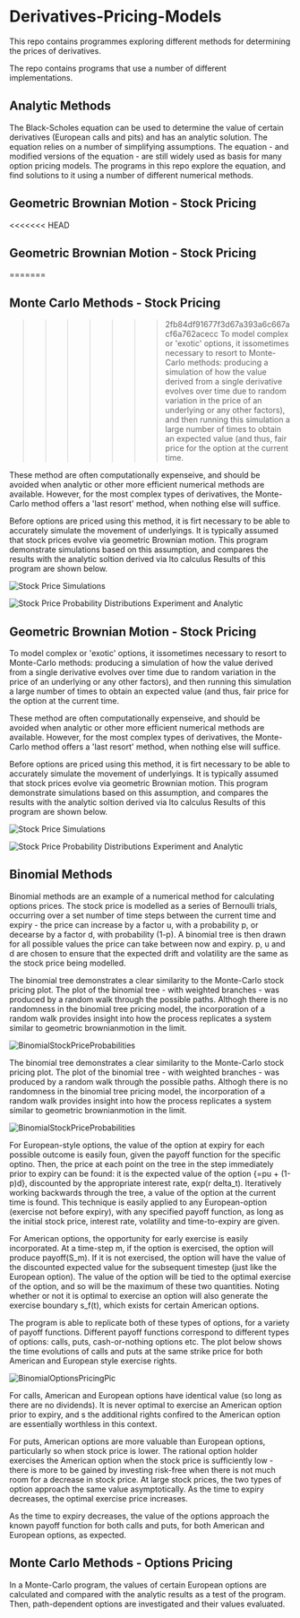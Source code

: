# Derivatives-Pricing-Models
This repo contains programmes exploring different methods for determining the prices of derivatives.

The repo contains programs that use a number of different implementations.

## Analytic Methods
The Black-Scholes equation can be used to determine the value of certain derivatives (European calls and pits) and has an analytic solution.
The equation relies on a number of simplifying assumptions.  The equation - and modified versions of the equation - are still widely used as basis for many option pricing models.
The programs in this repo explore the equation, and find solutions to it using a number of different numerical methods.
## Geometric Brownian Motion - Stock Pricing
<<<<<<< HEAD
## Geometric Brownian Motion - Stock Pricing
=======
## Monte Carlo Methods - Stock Pricing
>>>>>>> 2fb84df91677f3d67a393a6c667acf6a762acecc
To model complex or 'exotic' options, it issometimes necessary to resort to Monte-Carlo methods: producing a simulation of how the value derived from a single derivative evolves over time due to random variation in the price of an underlying or any other factors), and then running this simulation a large number of times to obtain an expected value (and thus, fair price for the option at the current time.

These method are often computationally expenseive, and should be avoided when analytic or other more efficient numerical methods are available.  However, for the most complex types of derivatives, the Monte-Carlo method offers a 'last resort' method, when nothing else will suffice.

Before options are priced using this method, it is firt necessary to be able to accurately simulate the movement of underlyings.  It is typically assumed that stock prices evolve via geometric Brownian motion.  This program demonstrate simulations based on this assumption, and compares the results with the analytic soltion derived via Ito calculus  Results of this program are shown below.

![Stock Price Simulations](https://user-images.githubusercontent.com/64906690/191731131-1ffe4e40-ef8a-40b0-a493-20ffa8e0db0d.png)

![Stock Price Probability Distributions Experiment and Analytic](https://user-images.githubusercontent.com/64906690/191731185-f303733a-f269-4b1c-b83a-a5bc339b9382.png)


## Geometric Brownian Motion - Stock Pricing
To model complex or 'exotic' options, it issometimes necessary to resort to Monte-Carlo methods: producing a simulation of how the value derived from a single derivative evolves over time due to random variation in the price of an underlying or any other factors), and then running this simulation a large number of times to obtain an expected value (and thus, fair price for the option at the current time.

These method are often computationally expenseive, and should be avoided when analytic or other more efficient numerical methods are available.  However, for the most complex types of derivatives, the Monte-Carlo method offers a 'last resort' method, when nothing else will suffice.

Before options are priced using this method, it is firt necessary to be able to accurately simulate the movement of underlyings.  It is typically assumed that stock prices evolve via geometric Brownian motion.  This program demonstrate simulations based on this assumption, and compares the results with the analytic soltion derived via Ito calculus  Results of this program are shown below.

![Stock Price Simulations](https://user-images.githubusercontent.com/64906690/191731131-1ffe4e40-ef8a-40b0-a493-20ffa8e0db0d.png)

![Stock Price Probability Distributions Experiment and Analytic](https://user-images.githubusercontent.com/64906690/191731185-f303733a-f269-4b1c-b83a-a5bc339b9382.png)


## Binomial Methods
Binomial methods are an example of a numerical method for calculating options prices.  The stock price is modelled as a series of Bernoulli trials, occurring over a set number of time steps between the current time and expiry - the price can increase by a factor u, with a probability p, or decearse by a factor d, with probability (1-p).  A binomial tree is then drawn for all possible values the price can take between now and expiry.  p, u and d are chosen to ensure that the expected drift and volatility are the same as the stock price being modelled.

The binomial tree demonstrates a clear similarity to the Monte-Carlo stock pricing plot.  The plot of the binomial tree - with weighted branches - was produced by a random walk through the possible paths.  Althogh there is no randomness in the binomial tree pricing model, the incorporation of a random walk provides insight into how the process replicates a system similar to geometric brownianmotion in the limit.

![BinomialStockPriceProbabilities](https://user-images.githubusercontent.com/64906690/192006212-f9f2717b-c892-4f28-b148-4563065fff0b.png)

The binomial tree demonstrates a clear similarity to the Monte-Carlo stock pricing plot.  The plot of the binomial tree - with weighted branches - was produced by a random walk through the possible paths.  Althogh there is no randomness in the binomial tree pricing model, the incorporation of a random walk provides insight into how the process replicates a system similar to geometric brownianmotion in the limit.

![BinomialStockPriceProbabilities](https://user-images.githubusercontent.com/64906690/192006212-f9f2717b-c892-4f28-b148-4563065fff0b.png)

For European-style options, the value of the option at expiry for each possible outcome is easily foun, given the payoff function for the specific optino.  Then, the price at each point on the tree in the step immediately prior to expiry can be found: it is the expected value of the option {=pu + (1-p)d}, discounted by the appropriate interest rate, exp(r delta_t).  Iteratively working backwards through the tree, a value of the option at the current time is found.  This technique is easily applied to any European-option (exercise not before expiry), with any specified payoff function, as long as the initial stock price, interest rate, volatility and time-to-expiry are given.

For American options, the opportunity for early exercise is easily incorporated.  At a time-step m, if the option is exercised, the option will produce payoff(S_m).  If it is not exercised, the option will have the value of the discounted expected value for the subsequent timestep (just like the European option).  The value of the option will be tied to the optimal exercise of the option, and so will be the maximum of these two quantities.  Noting whether or not it is optimal to exercise an option will also generate the exercise boundary s_f(t), which exists for certain American options.

The program is able to replicate both of these types of options, for a variety of payoff functions.  Different payoff functions correspond to different types of options: calls, puts, cash-or-nothing options etc.  The plot below shows the time evolutions of calls and puts at the same strike price for both American and European style exercise rights.

![BinomialOptionsPricingPic](https://user-images.githubusercontent.com/64906690/192006645-bf44d99c-97cf-48c4-80de-fed80206efc1.png)

For calls, American and European options have identical value (so long as there are no dividends).  It is never optimal to exercise an American option prior to expiry, and s the additional rights confired to the American option are essentially worthless in this context.

For puts, American options are more valuable than European options, particularly so when stock price is lower.  The rational option holder exercises the American option when the stock price is sufficiently low - there is more to be gained by investing risk-free when there is not much room for a decrease in stock price.  At large stock prices, the two types of option approach the same value asymptotically.  As the time to expiry decreases, the optimal exercise price increases.

As the time to expiry decreases, the value of the options approach the known payoff function for both calls and puts, for both American and European options, as expected.


## Monte Carlo Methods - Options Pricing
In a Monte-Carlo program, the values of certain European options are calculated and compared with the analytic results as a test of the program.  Then, path-dependent options are investigated and their values evaluated.